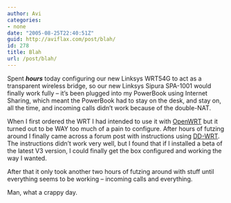 ```yaml
---
author: Avi
categories:
- none
date: "2005-08-25T22:40:51Z"
guid: http://aviflax.com/post/blah/
id: 278
title: Blah
url: /post/blah/
---
```

Spent **_hours_** today configuring our new Linksys WRT54G to act as a transparent wireless bridge, so our new Linksys Sipura SPA-1001 would finally work fully &#8211; it&#8217;s been plugged into my PowerBook using Internet Sharing, which meant the PowerBook had to stay on the desk, and stay on, all the time, and incoming calls didn&#8217;t work because of the double-NAT.

When I first ordered the WRT I had intended to use it with [OpenWRT](http://www.openwrt.org/) but it turned out to be WAY too much of a pain to configure. After hours of futzing around I finally came across a forum post with instructions using [DD-WRT](http://www.dd-wrt.com/). The instructions didn&#8217;t work very well, but I found that if I installed a beta of the latest V3 version, I could finally get the box configured and working the way I wanted.

After that it only took another two hours of futzing around with stuff until everything seems to be working &#8211; incoming calls and everything.

Man, what a crappy day.